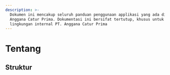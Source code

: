 ```yaml
---
description: >-
  Dokumen ini mencakup seluruh panduan penggunaan applikasi yang ada di PT.
  Anggana Catur Prima. Dokumentasi ini bersifat tertutup, khusus untuk
  lingkungan internal PT. Anggana Catur Prima
---
```


# Tentang

## Struktur



